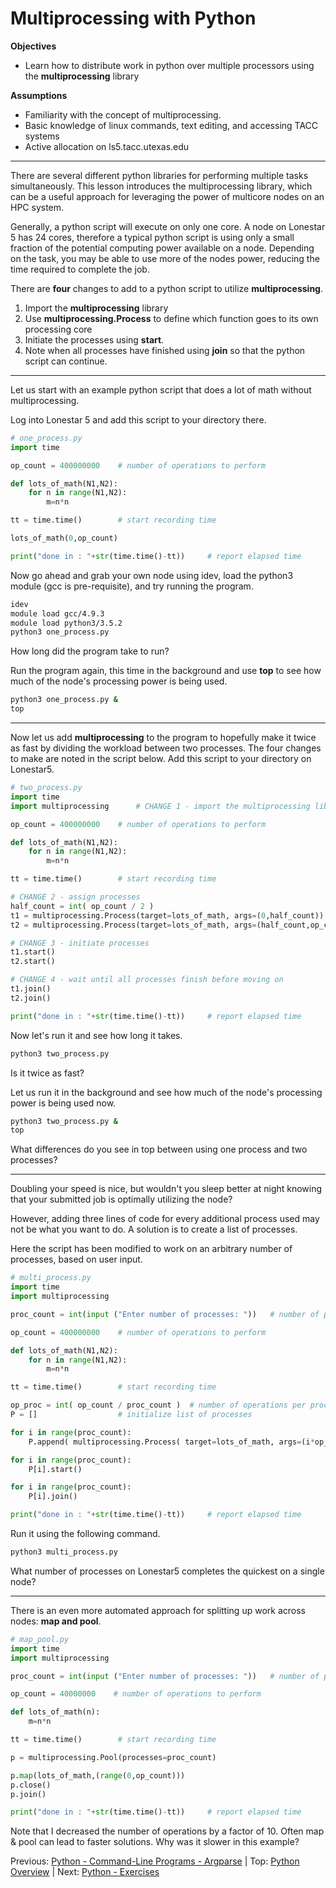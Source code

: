 # Multiprocessing with Python

**Objectives**
 - Learn how to distribute work in python over multiple processors using the **multiprocessing** library

**Assumptions**
- Familiarity with the concept of multiprocessing.
- Basic knowledge of linux commands, text editing, and accessing TACC systems
- Active allocation on ls5.tacc.utexas.edu

---

There are several different python libraries for performing multiple tasks simultaneously.  This lesson introduces the multiprocessing library, which can be a useful approach for leveraging the power of multicore nodes on an HPC system.

Generally, a python script will execute on only one core.  A node on Lonestar 5 has 24 cores, therefore a typical python script is using only a small fraction of the potential computing power available on a node.  Depending on the task, you may be able to use more of the nodes power, reducing the time required to complete the job.

There are **four** changes to add to a python script to utilize **multiprocessing**.
1. Import the **multiprocessing** library
2. Use **multiprocessing.Process** to define which function goes to its own processing core
3. Initiate the processes using **start**.
4. Note when all processes have finished using **join** so that the python script can continue.

---

Let us start with an example python script that does a lot of math without multiprocessing.

Log into Lonestar 5 and add this script to your directory there.

~~~ python
# one_process.py
import time

op_count = 400000000    # number of operations to perform

def lots_of_math(N1,N2):
    for n in range(N1,N2):
        m=n*n

tt = time.time()        # start recording time

lots_of_math(0,op_count)

print("done in : "+str(time.time()-tt))	    # report elapsed time
~~~

Now go ahead and grab your own node using idev, load the python3 module (gcc is pre-requisite), and try running the program.

~~~ bash
idev
module load gcc/4.9.3
module load python3/3.5.2
python3 one_process.py
~~~

How long did the program take to run?

Run the program again, this time in the background and use **top** to see how much of the node's processing power is being used.

~~~ bash
python3 one_process.py &
top
~~~

---

Now let us add **multiprocessing** to the program to hopefully make it twice as fast by dividing the workload between two processes.  The four changes to make are noted in the script below.  Add this script to your directory on Lonestar5.

~~~ python
# two_process.py
import time
import multiprocessing      # CHANGE 1 - import the multiprocessing library

op_count = 400000000    # number of operations to perform

def lots_of_math(N1,N2):
    for n in range(N1,N2):
        m=n*n

tt = time.time()        # start recording time

# CHANGE 2 - assign processes
half_count = int( op_count / 2 )
t1 = multiprocessing.Process(target=lots_of_math, args=(0,half_count))
t2 = multiprocessing.Process(target=lots_of_math, args=(half_count,op_count))

# CHANGE 3 - initiate processes
t1.start()
t2.start()

# CHANGE 4 - wait until all processes finish before moving on
t1.join()
t2.join()

print("done in : "+str(time.time()-tt))	    # report elapsed time
~~~

Now let's run it and see how long it takes.

~~~ bash
python3 two_process.py
~~~

Is it twice as fast?

Let us run it in the background and see how much of the node's processing power is being used now.

~~~ bash
python3 two_process.py &
top
~~~

What differences do you see in top between using one process and two processes?

---

Doubling your speed is nice, but wouldn't you sleep better at night knowing that your submitted job is optimally utilizing the node?

However, adding three lines of code for every additional process used may not be what you want to do.  A solution is to create a list of processes.

Here the script has been modified to work on an arbitrary number of processes, based on user input.

~~~ python
# multi_process.py
import time
import multiprocessing

proc_count = int(input ("Enter number of processes: "))   # number of processes to create

op_count = 400000000    # number of operations to perform

def lots_of_math(N1,N2):
    for n in range(N1,N2):
        m=n*n

tt = time.time()        # start recording time

op_proc = int( op_count / proc_count )	# number of operations per process
P = []					# initialize list of processes

for i in range(proc_count):
    P.append( multiprocessing.Process( target=lots_of_math, args=(i*op_proc, (i+1)*op_proc) ) )

for i in range(proc_count):
    P[i].start()

for i in range(proc_count):
    P[i].join()

print("done in : "+str(time.time()-tt))	    # report elapsed time
~~~

Run it using the following command.

~~~ bash
python3 multi_process.py
~~~

What number of processes on Lonestar5 completes the quickest on a single node?

---

There is an even more automated approach for splitting up work across nodes: **map and pool**.

~~~ python
# map_pool.py
import time
import multiprocessing

proc_count = int(input ("Enter number of processes: "))   # number of processes to create

op_count = 40000000    # number of operations to perform

def lots_of_math(n):
    m=n*n    

tt = time.time()        # start recording time

p = multiprocessing.Pool(processes=proc_count)

p.map(lots_of_math,(range(0,op_count)))
p.close()
p.join()

print("done in : "+str(time.time()-tt))	    # report elapsed time
~~~

Note that I decreased the number of operations by a factor of 10.  Often map & pool can lead to faster solutions.  Why was it slower in this example?  


Previous: [Python - Command-Line Programs - Argparse](intro_to_python_101_argparse.md) | Top: [Python Overview](intro_to_python.md) | Next: [Python - Exercises](intro_to_python_500_exercises.md)
